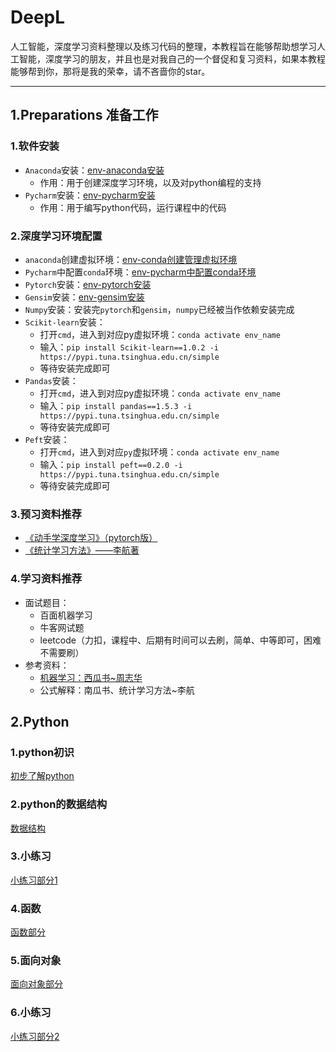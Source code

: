 # DeepL
人工智能，深度学习资料整理以及练习代码的整理，本教程旨在能够帮助想学习人工智能，深度学习的朋友，并且也是对我自己的一个督促和复习资料，如果本教程能够帮到你，那将是我的荣幸，请不吝啬你的star。


--------------------------------------------------

## 1.Preparations 准备工作

### 1.软件安装

- `Anaconda`安装：[env-anaconda安装](./1.准备工作/1.工具安装/env-conda.md)
    -  作用：用于创建深度学习环境，以及对python编程的支持
- `Pycharm`安装：[env-pycharm安装](./1.准备工作/1.工具安装/env-pycharm.md)
    - 作用：用于编写python代码，运行课程中的代码
    

### 2.深度学习环境配置

- `anaconda`创建虚拟环境：[env-conda创建管理虚拟环境](./1.准备工作/2.深度学习环境配置/2.1.anaconda创建虚拟环境.md)
- `Pycharm`中配置`conda`环境：[env-pycharm中配置conda环境](./1.准备工作/2.深度学习环境配置/2.2.pycharm中配置conda.md)
- `Pytorch`安装：[env-pytorch安装](./1.准备工作/2.深度学习环境配置/2.3.pytorch安装.md)
- `Gensim`安装：[env-gensim安装](./1.准备工作/2.深度学习环境配置/2.4.gensim安装.md)
- `Numpy`安装：安装完`pytorch`和`gensim`，`numpy`已经被当作依赖安装完成
- `Scikit-learn`安装：
    - 打开`cmd`，进入到对应py虚拟环境：`conda activate env_name`
    - 输入：`pip install Scikit-learn==1.0.2 -i https://pypi.tuna.tsinghua.edu.cn/simple `
    - 等待安装完成即可
- `Pandas`安装：
    - 打开`cmd`，进入到对应py虚拟环境：`conda activate env_name`
    - 输入：`pip install pandas==1.5.3 -i https://pypi.tuna.tsinghua.edu.cn/simple`
    - 等待安装完成即可
- `Peft`安装：
    - 打开`cmd`，进入到对应`py`虚拟环境：`conda activate env_name`
    - 输入：`pip install peft==0.2.0 -i https://pypi.tuna.tsinghua.edu.cn/simple` 
    - 等待安装完成即可


### 3.预习资料推荐

- [《动手学深度学习》（pytorch版）](./1.准备工作/3.预习资料/动手学深度学习.pdf)
- [《统计学习方法》——李航著](./1.准备工作/3.预习资料/统计学习方法（李航）.pdf)

### 4.学习资料推荐
- 面试题目：
    - 百面机器学习
    - 牛客网试题
    - leetcode（力扣，课程中、后期有时间可以去刷，简单、中等即可，困难不需要刷）
- 参考资料：
    - [机器学习：西瓜书~周志华](./1.准备工作/4.books/南瓜书.pdf)
    - 公式解释：南瓜书、统计学习方法~李航


## 2.Python

### 1.python初识
[初步了解python](./2.Python/0.入门/hello_python.md)

### 2.python的数据结构
[数据结构](./2.Python/1.数据结构/数据结构.md)

### 3.小练习
[小练习部分1](./2.Python/1.1小练习/练习.md)

### 4.函数
[函数部分](./2.Python/2.函数/函数.md)

### 5.面向对象
[面向对象部分](./2.Python/3.面向对象/面向对象.md)

### 6.小练习
[小练习部分2](./2.Python/2.1小练习/练习.md)


